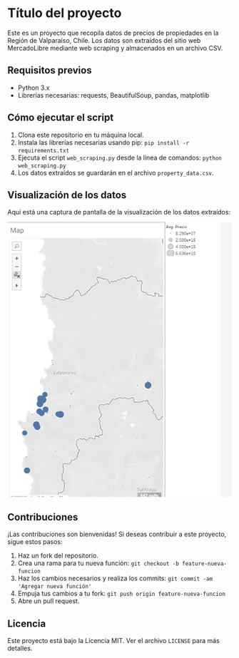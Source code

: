 # Título del proyecto

Este es un proyecto que recopila datos de precios de propiedades en la Región de Valparaíso, Chile. Los datos son extraídos del sitio web MercadoLibre mediante web scraping y almacenados en un archivo CSV.

## Requisitos previos

- Python 3.x
- Librerías necesarias: requests, BeautifulSoup, pandas, matplotlib

## Cómo ejecutar el script

1. Clona este repositorio en tu máquina local.
2. Instala las librerías necesarias usando pip: `pip install -r requirements.txt`
3. Ejecuta el script `web_scraping.py` desde la línea de comandos: `python web_scraping.py`
4. Los datos extraídos se guardarán en el archivo `property_data.csv`.

## Visualización de los datos

Aquí está una captura de pantalla de la visualización de los datos extraídos:

![Visualización de los datos](websrapping-portal-inmobiliario/map.png)

## Contribuciones

¡Las contribuciones son bienvenidas! Si deseas contribuir a este proyecto, sigue estos pasos:

1. Haz un fork del repositorio.
2. Crea una rama para tu nueva función: `git checkout -b feature-nueva-funcion`
3. Haz los cambios necesarios y realiza los commits: `git commit -am 'Agregar nueva función'`
4. Empuja tus cambios a tu fork: `git push origin feature-nueva-funcion`
5. Abre un pull request.

## Licencia

Este proyecto está bajo la Licencia MIT. Ver el archivo `LICENSE` para más detalles.
